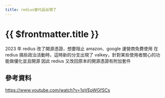 ```yaml
---
title: redius替代品出現了
---
```


# {{ $frontmatter.title }}

2023 年 redius 改了開源憑證，想要阻止 amazon、google 運營商免費使用
在 redius 搞些政治活動時，這時新的分支出現了 valkey，針對某些使用者關心的功能做優化並且開源
因此 redius 又改回原本的開源憑證有附加套件

## 參考資料

https://www.youtube.com/watch?v=1qVEpWGfSCs
